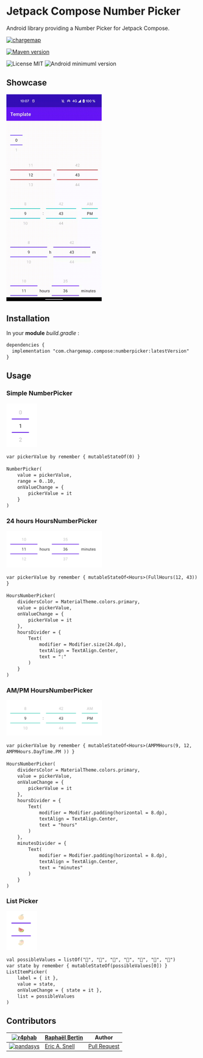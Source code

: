 # Jetpack Compose Number Picker

Android library providing a Number Picker for Jetpack Compose.

[![chargemap](https://github.com/chargemap.png?size=50)](https://chargemap.com)

[![Maven version](https://img.shields.io/maven-central/v/com.chargemap.compose/numberpicker?style=for-the-badge)](https://mvnrepository.com/artifact/com.chargemap.compose/numberpicker)

![License MIT](https://img.shields.io/badge/MIT-9E9F9F?style=flat-square&label=License)
![Android minimuml version](https://img.shields.io/badge/21+-9E9F9F?style=flat-square&label=Minimum&logo=android)

## Showcase

<img src="art/showcase.gif" width="250"/>

## Installation

In your **module** *build.gradle* :

```
dependencies {
  implementation "com.chargemap.compose:numberpicker:latestVersion"
}
```

## Usage

### Simple NumberPicker

<img src="art/sample_number.png" width="80"/>

```
var pickerValue by remember { mutableStateOf(0) }

NumberPicker(
    value = pickerValue,
    range = 0..10,
    onValueChange = {
        pickerValue = it
    }
)

```

### 24 hours HoursNumberPicker

<img src="art/sample_24hours.png" width="250"/>

```
var pickerValue by remember { mutableStateOf<Hours>(FullHours(12, 43)) }

HoursNumberPicker(
    dividersColor = MaterialTheme.colors.primary,
    value = pickerValue,
    onValueChange = {
        pickerValue = it
    },
    hoursDivider = {
        Text(
            modifier = Modifier.size(24.dp),
            textAlign = TextAlign.Center,
            text = ":"
        )
    }
)

```

### AM/PM HoursNumberPicker

<img src="art/sample_ampm.png" width="250"/>

```
var pickerValue by remember { mutableStateOf<Hours>(AMPMHours(9, 12, AMPMHours.DayTime.PM )) }

HoursNumberPicker(
    dividersColor = MaterialTheme.colors.primary,
    value = pickerValue,
    onValueChange = {
        pickerValue = it
    },
    hoursDivider = {
        Text(
            modifier = Modifier.padding(horizontal = 8.dp),
            textAlign = TextAlign.Center,
            text = "hours"
        )
    },
    minutesDivider = {
        Text(
            modifier = Modifier.padding(horizontal = 8.dp),
            textAlign = TextAlign.Center,
            text = "minutes"
        )
    }
)

```

### List Picker

<img src="art/sample_list.png" width="80"/>

```
val possibleValues = listOf("🍎", "🍊", "🍉", "🥭", "🍈", "🍇", "🍍")
var state by remember { mutableStateOf(possibleValues[0]) }
ListItemPicker(
    label = { it },
    value = state,
    onValueChange = { state = it },
    list = possibleValues
)

```

## Contributors

| [![r4phab](https://github.com/r4phab.png?size=50)](https://github.com/r4phab) | [Raphaël Bertin](https://github.com/r4phab) | Author |
|--------------|--------------|--------------|
| [![pandasys](https://github.com/pandasys.png?size=50)](https://github.com/pandasys) | [Eric A. Snell](https://github.com/pandasys) | [Pull Request](https://github.com/ChargeMap/Compose-NumberPicker/pull/2) |
